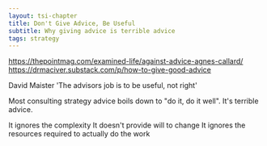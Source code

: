```yaml
---
layout: tsi-chapter
title: Don't Give Advice, Be Useful
subtitle: Why giving advice is terrible advice
tags: strategy
---
```


https://thepointmag.com/examined-life/against-advice-agnes-callard/
https://drmaciver.substack.com/p/how-to-give-good-advice

David Maister 'The advisors job is to be useful, not right'

Most consulting strategy advice boils down to "do it, do it well". It's terrible advice.

It ignores the complexity
It doesn't provide will to change
It ignores the resources required to actually do the work

